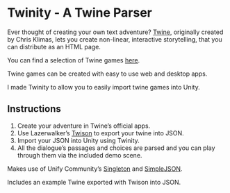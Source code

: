 
# Twinity - A Twine Parser
Ever thought of creating your own text adventure? [Twine](https://twinery.org), originally created by Chris Klimas, lets you create non-linear, interactive storytelling, that you can distribute as an HTML page.

You can find a selection of Twine games [here](https://itch.io/games/tag-twine).

Twine games can be created with easy to use web and desktop apps. 

I made Twinity to allow you to easily import twine games into Unity.

## Instructions
1. Create your adventure in Twine’s official apps.
2. Use Lazerwalker’s [Twison](https://github.com/lazerwalker) to export your twine into JSON.
3. Import your JSON into Unity using Twinity.
4. All the dialogue’s passages and choices are parsed and you can play through them via the included demo scene.

Makes use of Unify Community’s [Singleton](http://wiki.unity3d.com/index.php/Singleton) and [SimpleJSON](http://wiki.unity3d.com/index.php/SimpleJSON).

Includes an example Twine exported with Twison into JSON.




